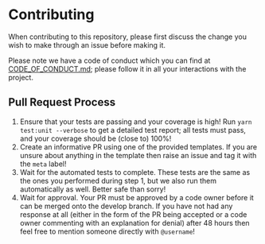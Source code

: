# Contributing

When contributing to this repository, please first discuss the change you wish to make through an issue before making it.

Please note we have a code of conduct which you can find at [CODE_OF_CONDUCT.md](CODE_OF_CONDUCT.md); please follow it in all your interactions with the project.

## Pull Request Process

1. Ensure that your tests are passing and your coverage is high! Run `yarn test:unit --verbose` to get a detailed test report; all tests must pass, and your coverage should be (close to) 100%!
2. Create an informative PR using one of the provided templates. If you are unsure about anything in the template then raise an issue and tag it with the `meta` label!
3. Wait for the automated tests to complete. These tests are the same as the ones you performed during step 1, but we also run them automatically as well. Better safe than sorry!
4. Wait for approval. Your PR must be approved by a code owner before it can be merged onto the develop branch. If you have not had any response at all (either in the form of the PR being accepted or a code owner commenting with an explanation for denial) after 48 hours then feel free to mention someone directly with `@username`!
